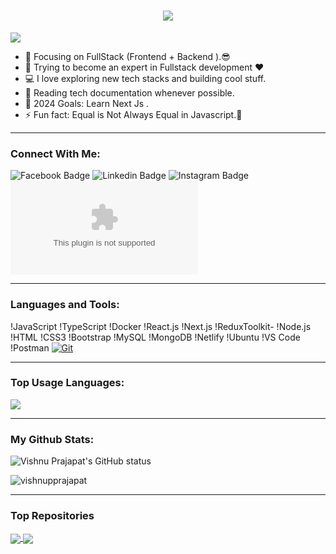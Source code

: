 <h1 align="center">
  <a href="https://git.io/typing-svg">
    <img src="https://readme-typing-svg.herokuapp.com/?lines=Hello,+There!+👋;+&nbsp;&nbsp;&nbsp;This+is+PHOOLCHAND+PRAJAPAT....;Nice+to+meet+you!&center=true&size=25">
  </a>
</h1>

![](https://komarev.com/ghpvc/?username=pcprajapatcms&color=brightgreen)

- 🔭 Focusing on FullStack (Frontend + Backend ).😎
- 🌱 Trying to become an expert in Fullstack development ❤
- 💻 I love exploring new tech stacks and building cool stuff.
- 📰 Reading tech documentation whenever possible.
- 🥅 2024 Goals: Learn Next Js .
- ⚡ Fun fact: Equal is Not Always Equal in Javascript.🤣

---

### Connect With Me:

![Facebook Badge](https://www.facebook.com/vishnu.prajapat.3726613)
![Linkedin Badge](https://www.linkedin.com/in/vishnu-prajapat-ab3588259/) ![Instagram Badge](https://instagram.com/dev.vishnuprajapat)
![Mail Badge](mailto:vishnupprajapat20000@gmail.com)

---

### Languages and Tools:

!JavaScript
!TypeScript
!Docker
!React.js
!Next.js
!ReduxToolkit-
!Node.js
!HTML
!CSS3
!Bootstrap
!MySQL
!MongoDB
!Netlify
!Ubuntu
!VS Code
!Postman
 <a href="#"><img alt="Git" src="https://img.shields.io/badge/Git-F05033.svg?logo=git&logoColor=white"></a>

---


### Top Usage Languages:

<img align="center" src="https://github-readme-stats.vercel.app/api/top-langs/?username=said7388&layout=compact&theme=yeblu&hide_border=true&&langs_count=8" />

---
### My Github Stats:

<p>
  <img align="center" src="https://github-readme-stats.vercel.app/api?username=vishnupprajapat&show_icons=true&include_all_commits=true&theme=nightowl&hide_border=true" alt="Vishnu Prajapat's GitHub status" />
</p>
<p>
  <img align="center" src="https://github-readme-streak-stats.herokuapp.com/?user=vishnupprajapat&theme=nightowl" alt="vishnupprajapat" />
</p>

---

### Top Repositories

<a href="https://github.com/vishnupprajapat/E-commerce-admin">
  <img align="center" src="https://github-readme-stats.vercel.app/api/pin/?username=vishnupprajapat&repo=E-commerce-admin&theme=nightowl" />
</a>
<a href="https://github.com/vishnupprajapat/netflix">
  <img align="center" src="https://github-readme-stats.vercel.app/api/pin/?username=vishnupprajapat&repo=netflix&theme=nightowl" />
</a>
